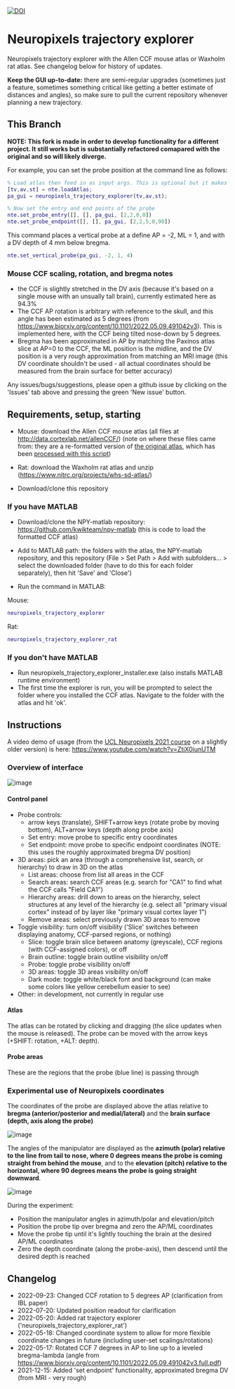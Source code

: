 [![DOI](https://zenodo.org/badge/429406115.svg)](https://zenodo.org/badge/latestdoi/429406115)

# Neuropixels trajectory explorer
Neuropixels trajectory explorer with the Allen CCF mouse atlas or Waxholm rat atlas. See changelog below for history of updates.

**Keep the GUI up-to-date:** there are semi-regular upgrades (sometimes just a feature, sometimes something critical like getting a better estimate of distances and angles), so make sure to pull the current repository whenever planning a new trajectory.

## This Branch
**NOTE: This fork is made in order to develop functionality for a different project. It still works but is substantially refactored comapared with the original and so will likely diverge.**


For example, you can set the probe position at the command line as follows:
```matlab
% Load atlas then feed in as input args. This is optional but it makes re-starting the GUI faster
[tv,av,st] = nte.loadAtlas;
pa_gui = neuropixels_trajectory_explorer(tv,av,st);

% Now set the entry and end points of the probe
nte.set_probe_entry([], [], pa_gui, [2,2,0,0])
nte.set_probe_endpoint([], [], pa_gui, [2,2,5,0,90])
```

This command places a vertical probe at a define AP = -2, ML = 1, and with a DV depth of 4 mm below bregma.
```matlab
nte.set_vertical_probe(pa_gui, -2, 1, 4)
```


### Mouse CCF scaling, rotation, and bregma notes
* the CCF is slightly stretched in the DV axis (because it's based on a single mouse with an unsually tall brain), currently estimated here as 94.3%
* The CCF AP rotation is arbitrary with reference to the skull, and this angle has been estimated as 5 degrees (from https://www.biorxiv.org/content/10.1101/2022.05.09.491042v3). This is implemented here, with the CCF being tilted nose-down by 5 degrees.
* Bregma has been approximated in AP by matching the Paxinos atlas slice at AP=0 to the CCF, the ML position is the midline, and the DV position is a very rough approximation from matching an MRI image (this DV coordinate shouldn't be used - all actual coordinates should be measured from the brain surface for better accuracy)

Any issues/bugs/suggestions, please open a github issue by clicking on the 'Issues' tab above and pressing the green 'New issue' button.

## Requirements, setup, starting
- Mouse: download the Allen CCF mouse atlas (all files at http://data.cortexlab.net/allenCCF/)
(note on where these files came from: they are a re-formatted version of [the original atlas](http://download.alleninstitute.org/informatics-archive/current-release/mouse_ccf/annotation/ccf_2017/), which has been [processed with this script](https://github.com/cortex-lab/allenCCF/blob/master/setup_utils.m))

- Rat: download the Waxholm rat atlas and unzip (https://www.nitrc.org/projects/whs-sd-atlas/)

- Download/clone this repository

### If you have MATLAB
- Download/clone the NPY-matlab repository: https://github.com/kwikteam/npy-matlab
(this is code to load the formatted CCF atlas)

- Add to MATLAB path: the folders with the atlas, the NPY-matlab repository, and this repository
(File > Set Path > Add with subfolders... > select the downloaded folder (have to do this for each folder separately), then hit 'Save' and 'Close')

- Run the command in MATLAB:

Mouse:
```matlab
neuropixels_trajectory_explorer
```
Rat: 
```matlab
neuropixels_trajectory_explorer_rat
```

### If you don't have MATLAB
- Run neuropixels_trajectory_explorer_installer.exe (also installs MATLAB runtime environment)
- The first time the explorer is run, you will be prompted to select the folder where you installed the CCF atlas. Navigate to the folder with the atlas and hit 'ok'.

## Instructions

A video demo of usage (from the [UCL Neuropixels 2021 course](https://www.ucl.ac.uk/neuropixels/training/2021-neuropixels-course) on a slightly older version) is here: https://www.youtube.com/watch?v=ZtiX0iunUTM

### Overview of interface
![image](https://github.com/petersaj/neuropixels_trajectory_explorer/blob/main/wiki/overview.PNG)

#### Control panel
- Probe controls: 
  - arrow keys (translate), SHIFT+arrow keys (rotate probe by moving bottom), ALT+arrow keys (depth along probe axis)
  - Set entry: move probe to specific entry coordinates
  - Set endpoint: move probe to specific endpoint coordinates (NOTE: this uses the roughly approximated bregma DV position)
- 3D areas: pick an area (through a comprehensive list, search, or hierarchy) to draw in 3D on the atlas
  - List areas: choose from list all areas in the CCF
  - Search areas: search CCF areas (e.g. search for "CA1" to find what the CCF calls "Field CA1")
  - Hierarchy areas: drill down to areas on the hierarchy, select structures at any level of the hierarchy (e.g. select all "primary visual cortex" instead of by layer like "primary visual cortex layer 1")
  - Remove areas: select previously drawn 3D areas to remove 
- Toggle visibility: turn on/off visibility ('Slice' switches between displaying anatomy, CCF-parsed regions, or nothing)
  - Slice: toggle brain slice between anatomy (greyscale), CCF regions (with CCF-assigned colors), or off
  - Brain outline: toggle brain outline visibility on/off
  - Probe: toggle probe visibility on/off
  - 3D areas: toggle 3D areas visibility on/off
  - Dark mode: toggle white/black font and background (can make some colors like yellow cerebellum easier to see)
- Other: in development, not currently in regular use

#### Atlas
The atlas can be rotated by clicking and dragging (the slice updates when the mouse is released). The probe can be moved with the arrow keys (+SHIFT: rotation, +ALT: depth).

#### Probe areas
These are the regions that the probe (blue line) is passing through


### Experimental use of Neuropixels coordinates
The coordinates of the probe are displayed above the atlas relative to **bregma (anterior/posterior and medial/lateral)** and the **brain surface (depth, axis along the probe)**

![image](https://github.com/petersaj/neuropixels_trajectory_explorer/blob/main/wiki/positions.png)

The angles of the manipulator are displayed as the **azimuth (polar) relative to the line from tail to nose, where 0 degrees means the probe is coming straight from behind the mouse**, and to the **elevation (pitch) relative to the horizontal, where 90 degrees means the probe is going straight downward**.

![image](https://github.com/petersaj/neuropixels_trajectory_explorer/blob/main/wiki/angles.png)


During the experiment:
- Position the manipulator angles in azimuth/polar and elevation/pitch
- Position the probe tip over bregma and zero the AP/ML coordinates
- Move the probe tip until it's lightly touching the brain at the desired AP/ML coordinates
- Zero the depth coordinate (along the probe-axis), then descend until the desired depth is reached

## Changelog
* 2022-09-23: Changed CCF rotation to 5 degrees AP (clarification from IBL paper)
* 2022-07-20: Updated position readout for clarification
* 2022-05-20: Added rat trajectory explorer ('neuropixels_trajectory_explorer_rat')
* 2022-05-18: Changed coordinate system to allow for more flexible coordinate changes in future (including user-set scalings/rotations)
* 2022-05-17: Rotated CCF 7 degrees in AP to line up to a leveled bregma-lambda (angle from https://www.biorxiv.org/content/10.1101/2022.05.09.491042v3.full.pdf)
* 2021-12-15: Added 'set endpoint' functionality, approximated bregma DV (from MRI - very rough)


